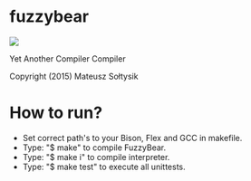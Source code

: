 fuzzybear
=============
![](http://i.imgur.com/gzF5YxG.png)

Yet Another Compiler Compiler

Copyright (2015) Mateusz Sołtysik

How to run?
=============
+ Set correct path's to your Bison, Flex and GCC in makefile.
+ Type: "$ make" to compile FuzzyBear.
+ Type: "$ make i" to compile interpreter.
+ Type: "$ make test" to execute all unittests.
